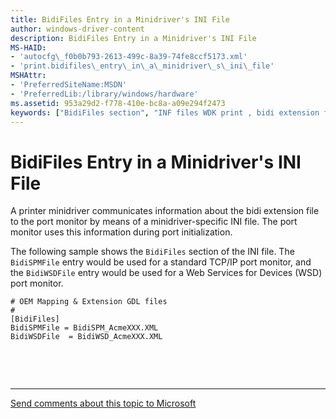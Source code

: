 ```yaml
---
title: BidiFiles Entry in a Minidriver's INI File
author: windows-driver-content
description: BidiFiles Entry in a Minidriver's INI File
MS-HAID:
- 'autocfg\_f0b0b793-2613-499c-8a39-74fe8ccf5173.xml'
- 'print.bidifiles\_entry\_in\_a\_minidriver\_s\_ini\_file'
MSHAttr:
- 'PreferredSiteName:MSDN'
- 'PreferredLib:/library/windows/hardware'
ms.assetid: 953a29d2-f778-410e-bc8a-a09e294f2473
keywords: ["BidiFiles section", "INF files WDK print , bidi extension file information", "bidi extension files WDK printer autoconfig", "in-box autoconfiguration support WDK printer , bidi extension files"]
---
```


# BidiFiles Entry in a Minidriver's INI File


A printer minidriver communicates information about the bidi extension file to the port monitor by means of a minidriver-specific INI file. The port monitor uses this information during port initialization.

The following sample shows the `BidiFiles` section of the INI file. The `BidiSPMFile` entry would be used for a standard TCP/IP port monitor, and the `BidiWSDFile` entry would be used for a Web Services for Devices (WSD) port monitor.

```
# OEM Mapping & Extension GDL files 
# 
[BidiFiles]
BidiSPMFile = BidiSPM_AcmeXXX.XML
BidiWSDFile  = BidiWSD_AcmeXXX.XML
```

 

 


--------------------
[Send comments about this topic to Microsoft](mailto:wsddocfb@microsoft.com?subject=Documentation%20feedback%20%5Bprint\print%5D:%20BidiFiles%20Entry%20in%20a%20Minidriver's%20INI%20File%20%20RELEASE:%20%289/1/2016%29&body=%0A%0APRIVACY%20STATEMENT%0A%0AWe%20use%20your%20feedback%20to%20improve%20the%20documentation.%20We%20don't%20use%20your%20email%20address%20for%20any%20other%20purpose,%20and%20we'll%20remove%20your%20email%20address%20from%20our%20system%20after%20the%20issue%20that%20you're%20reporting%20is%20fixed.%20While%20we're%20working%20to%20fix%20this%20issue,%20we%20might%20send%20you%20an%20email%20message%20to%20ask%20for%20more%20info.%20Later,%20we%20might%20also%20send%20you%20an%20email%20message%20to%20let%20you%20know%20that%20we've%20addressed%20your%20feedback.%0A%0AFor%20more%20info%20about%20Microsoft's%20privacy%20policy,%20see%20http://privacy.microsoft.com/default.aspx. "Send comments about this topic to Microsoft")


